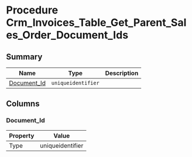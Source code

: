 # Procedure Crm_Invoices_Table_Get_Parent_Sales_Order_Document_Ids


## Summary

| Name | Type | Description |
| - | - | --- |
|[Document_Id](#document_id)|`uniqueidentifier` ||

## Columns

### Document_Id

| Property | Value |
| - | - |
|Type|uniqueidentifier|


